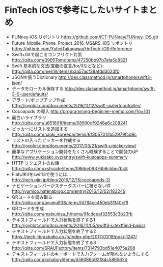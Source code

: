 # FinTech iOSで参考にしたいサイトまとめ
- FUNney-iOS リポジトリ <https://github.com/ICT-FUNney/FUNney-iOS.git>
- Future_Mobile_Phone_Project_2016_MS&RS_iOS リポジトリ <https://github.com/YuheiTakagawa/FinTech-iOS-Reference>
- Swift+Gitで起こるコンフリクト対策 <http://qiita.com/0905Tom/items/47250bb97b7afa5c8321>
- Swift 基本的な文法(変数の宣言/for/ifなどなど) <http://qiita.com/merrill/items/b3a57acf38afdd3023f0>
- JSONを扱うDictionary <http://dev.classmethod.jp/smartphone/swift3-json/>
- データをローカル保存する <http://dev.classmethod.jp/smartphone/swift-3-0-userdefaults/>
- アラート/ポップアップ作成 <http://joyplot.com/documents/2016/11/12/swift-uialertcontroller/>
- Cocoapods の導入 <http://programming-beginner-memo.com/?p=101>
- 面白いライブラリ <http://qiita.com/u651601f/items/08500df9246a6c208241>
- ピッカーにリストを追加する <http://qiita.com/naoki_koreeda/items/6f3057012b52979fcd9c>
- リストの入ったピッカーを作成する <http://joyplot.com/documents/2017/03/21/swift-uipickerview/>
- 簡単なアプリケーション開発をたくさん経験することで開発力UP <http://www.yukisako.xyz/entry/swift-kusoapps-summery>
- HTTP リクエストのお話 <http://qiita.com/xshirade/items/086be09376b9cbbe7bc8>
- FlatUIKitをswift3で使うには… <http://tech.pjin.jp/blog/2016/12/15/cocoapods-3/>
- ナビゲーションバーがステータスバーに被らない件 <http://yumico.hatenablog.com/entry/2016/12/02/182249>
- QRコードを読み取る <http://qiita.com/ayumu838/items/f4784cc450eb31140cf9>
- QRコードを生成 <http://qiita.com/matsuhisa_h/items/91cdeeaf32553c3b23fb>
- テキストフィールドで入力状態を終了する1 <http://joyplot.com/documents/2016/11/05/swift3-uitextfield-basic/>
- テキストフィールドで入力状態を終了する2 <https://tech.librastudio.co.jp/index.php/2017/01/18/post-1247/>
- テキストフィールドで入力状態を終了する3 <http://qiita.com/SRAUFactory/items/7314793bd51e4075a208>
- テキストフィールドのキーボードで入力フォームが隠れないようにする<http://qiita.com/kobaboy/items/d56086b92f84c586562d>
